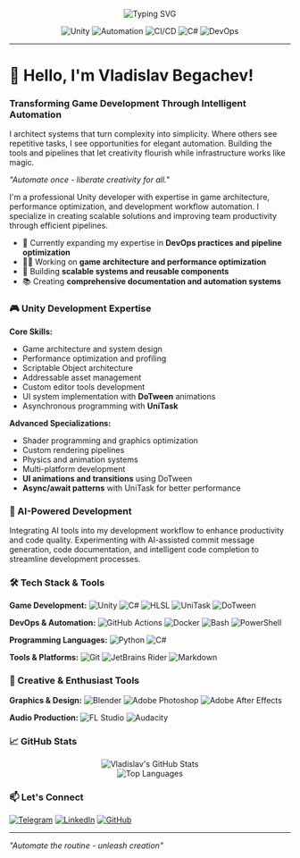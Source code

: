 <p align="center">
  <img src="https://readme-typing-svg.herokuapp.com?font=Fira+Code&weight=600&size=26&pause=1000&color=7E3BF2&center=true&vCenter=true&width=500&lines=🎮+Unity+Developer+%26+Architect;🤖+Automation+Evangelist;🚀+CI%2FCD+Pipeline+Expert;✨+Shader+Artist+%26+Optimizer;🛠️+Tooling+Specialist" alt="Typing SVG" />
</p>

<div align="center">
  
  ![Unity](https://img.shields.io/badge/Unity-100000?style=for-the-badge&logo=unity&logoColor=white&labelColor=000000)
  ![Automation](https://img.shields.io/badge/AUTOMATION-FF6B6B?style=for-the-badge&logo=robot&logoColor=white)
  ![CI/CD](https://img.shields.io/badge/CI%2FCD-2496ED?style=for-the-badge&logo=github-actions&logoColor=white)
  ![C#](https://img.shields.io/badge/C%23-239120?style=for-the-badge&logo=c-sharp&logoColor=white)
  ![DevOps](https://img.shields.io/badge/DEVOPS-00D26A?style=for-the-badge&logo=git&logoColor=white)

</div>

---

# 💫 Hello, I'm Vladislav Begachev!

### **Transforming Game Development Through Intelligent Automation**

I architect systems that turn complexity into simplicity. Where others see repetitive tasks, I see opportunities for elegant automation. Building the tools and pipelines that let creativity flourish while infrastructure works like magic.

*"Automate once - liberate creativity for all."*

I'm a professional Unity developer with expertise in game architecture, performance optimization, and development workflow automation. I specialize in creating scalable solutions and improving team productivity through efficient pipelines.

- 🌱 Currently expanding my expertise in **DevOps practices and pipeline optimization**
- 👨‍💻 Working on **game architecture and performance optimization**
- 💼 Building **scalable systems and reusable components**
- 📚 Creating **comprehensive documentation and automation systems**

### 🎮 Unity Development Expertise

**Core Skills:**
- Game architecture and system design
- Performance optimization and profiling
- Scriptable Object architecture
- Addressable asset management
- Custom editor tools development
- UI system implementation with **DoTween** animations
- Asynchronous programming with **UniTask**

**Advanced Specializations:**
- Shader programming and graphics optimization
- Custom rendering pipelines
- Physics and animation systems
- Multi-platform development
- **UI animations and transitions** using DoTween
- **Async/await patterns** with UniTask for better performance

### 🤖 AI-Powered Development

Integrating AI tools into my development workflow to enhance productivity and code quality. Experimenting with AI-assisted commit message generation, code documentation, and intelligent code completion to streamline development processes.

### 🛠️ Tech Stack & Tools

**Game Development:**
![Unity](https://img.shields.io/badge/Unity-100000?style=for-the-badge&logo=unity&logoColor=white)
![C#](https://img.shields.io/badge/C%23-239120?style=for-the-badge&logo=c-sharp&logoColor=white)
![HLSL](https://img.shields.io/badge/HLSL-Shader%20Lab-important?style=for-the-badge)
![UniTask](https://img.shields.io/badge/UniTask-Async/Await-blue?style=for-the-badge)
![DoTween](https://img.shields.io/badge/DoTween-Animation-green?style=for-the-badge)

**DevOps & Automation:**
![GitHub Actions](https://img.shields.io/badge/GitHub_Actions-2088FF?style=for-the-badge&logo=github-actions&logoColor=white)
![Docker](https://img.shields.io/badge/Docker-2496ED?style=for-the-badge&logo=docker&logoColor=white)
![Bash](https://img.shields.io/badge/Bash-121011?style=for-the-badge&logo=gnu-bash&logoColor=white)
![PowerShell](https://img.shields.io/badge/PowerShell-5391FE?style=for-the-badge&logo=powershell&logoColor=white)

**Programming Languages:**
![Python](https://img.shields.io/badge/Python-3776AB?style=for-the-badge&logo=python&logoColor=white)
![C#](https://img.shields.io/badge/C%23-239120?style=for-the-badge&logo=c-sharp&logoColor=white)

**Tools & Platforms:**
![Git](https://img.shields.io/badge/Git-F05032?style=for-the-badge&logo=git&logoColor=white)
![JetBrains Rider](https://img.shields.io/badge/Rider-000000?style=for-the-badge&logo=rider&logoColor=white)
![Markdown](https://img.shields.io/badge/Markdown-000000?style=for-the-badge&logo=markdown&logoColor=white)

### 🎨 Creative & Enthusiast Tools

**Graphics & Design:**
![Blender](https://img.shields.io/badge/Blender-F5792A?style=for-the-badge&logo=blender&logoColor=white)
![Adobe Photoshop](https://img.shields.io/badge/Adobe%20Photoshop-31A8FF?style=for-the-badge&logo=adobephotoshop&logoColor=white)
![Adobe After Effects](https://img.shields.io/badge/Adobe%20After%20Effects-9999FF?style=for-the-badge&logo=adobeaftereffects&logoColor=white)

**Audio Production:**
![FL Studio](https://img.shields.io/badge/FL%20Studio-000000?style=for-the-badge&logo=flstudio&logoColor=white)
![Audacity](https://img.shields.io/badge/Audacity-0000CC?style=for-the-badge&logo=audacity&logoColor=white)

### 📈 GitHub Stats

<p align="center">
  <img src="https://github-readme-stats.vercel.app/api?username=vlpay&show_icons=true&theme=tokyonight" alt="Vladislav's GitHub Stats" />
  <br/>
  <img src="https://github-readme-stats.vercel.app/api/top-langs/?username=vlpay&layout=compact&theme=tokyonight" alt="Top Languages" />
</p>

### 📫 Let's Connect

[![Telegram](https://img.shields.io/badge/Telegram-2CA5E0?style=for-the-badge&logo=telegram&logoColor=white)](https://t.me/vlabuser)
[![LinkedIn](https://img.shields.io/badge/LinkedIn-0077B5?style=for-the-badge&logo=linkedin&logoColor=white)](https://linkedin.com/in/vlpay)
[![GitHub](https://img.shields.io/badge/GitHub-100000?style=for-the-badge&logo=github&logoColor=white)](https://github.com/vlpay)

---

*"Automate the routine - unleash creation"*

<!---
vlpay/vlpay is a ✨ special ✨ repository because its `README.md` (this file) appears on your GitHub profile.
You can click the Preview link to take a look at your changes.
--->
